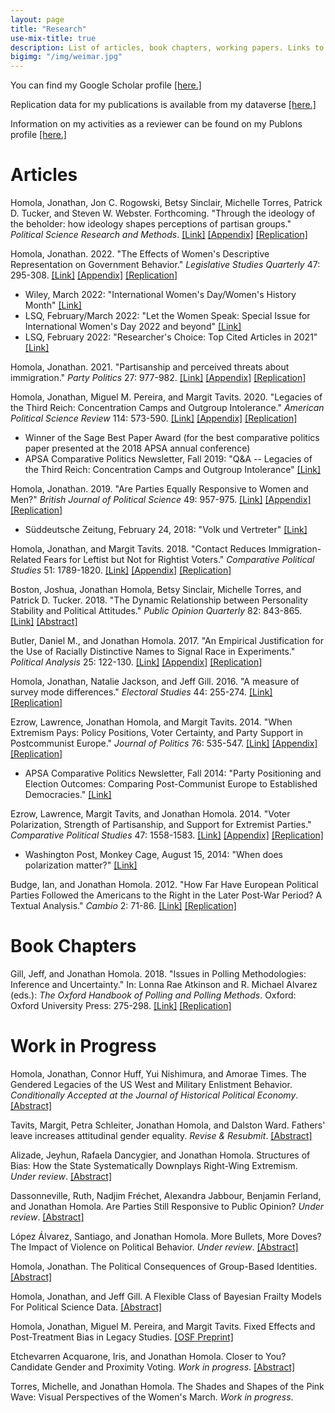 ```yaml
---
layout: page
title: "Research"
use-mix-title: true
description: List of articles, book chapters, working papers. Links to abstracts, Google Scholar, replication files, and Publons.
bigimg: "/img/weimar.jpg"
---
```

You can find my Google Scholar profile <a href="https://scholar.google.com/citations?user=aSE6nxMAAAAJ" target="_blank">[here.]</a>

Replication data for my publications is available from my dataverse <a href="https://dataverse.harvard.edu/dataverse/jhomola" target="_blank">[here.]</a>

Information on my activities as a reviewer can be found on my Publons profile <a href="https://publons.com/a/1249053/" target="_blank">[here.]</a>

# Articles

Homola, Jonathan, Jon C. Rogowski, Betsy Sinclair, Michelle Torres, Patrick D. Tucker, and Steven W. Webster. Forthcoming. "Through the ideology of the beholder: how ideology shapes perceptions of partisan groups." *Political Science Research and Methods*. [[Link]](https://doi.org/10.1017/psrm.2022.4 "Political Science Research and Methods") <a href="http://jhomola.com/files/HomolaEtAl_2022_PSRM_Ideology_Appendix.pdf" target="_blank">[Appendix]</a> [[Replication]](https://doi.org/10.7910/DVN/GB15Y5 "Replication Files")

Homola, Jonathan. 2022. "The Effects of Women's Descriptive Representation on Government Behavior." *Legislative Studies Quarterly* 47: 295-308. [[Link]](https://doi.org/10.1111/lsq.12330 "Legislative Studies Quarterly") <a href="http://jhomola.com/files/Homola_2021_LSQ_Pledges_Appendix.pdf" target="_blank">[Appendix]</a> [[Replication]](https://doi.org/10.7910/DVN/RLXMKD "Replication Files")
* Wiley, March 2022: "International Women's Day/Women's History Month" [[Link]](https://onlinelibrary.wiley.com/doi/toc/10.1002/(ISSN)9999-0012.intl-womens-day "Wiley: International Women's Day")
* LSQ, February/March 2022: "Let the Women Speak: Special Issue for International Women's Day 2022 and beyond" [[Link]](https://onlinelibrary.wiley.com/doi/toc/10.1002/(ISSN)1939-9162.gold-from-mercury "LSQ: Let the Women Speak")
* LSQ, February 2022: "Researcher's Choice: Top Cited Articles in 2021" [[Link]](https://onlinelibrary.wiley.com/doi/toc/10.1002/(ISSN)1939-9162.legislative-studies-quarterly "LSQ: Top Cited Articles in 2021")

Homola, Jonathan. 2021. "Partisanship and perceived threats about immigration." *Party Politics* 27: 977-982. [[Link]](https://doi.org/10.1177/1354068820918773 "Party Politics") <a href="http://jhomola.com/files/Homola_2020_PP_ImmigrationFrames_Appendix.pdf" target="_blank">[Appendix]</a> [[Replication]](https://doi.org/10.7910/DVN/L2JYUS "Replication Files")

Homola, Jonathan, Miguel M. Pereira, and Margit Tavits. 2020. "Legacies of the Third Reich: Concentration Camps and Outgroup Intolerance." *American Political Science Review* 114: 573-590. [[Link]](https://doi.org/10.1017/S0003055419000832) <a href="http://jhomola.com/files/HomolaPereiraTavits_2020_APSR_Legacies_Appendix.pdf" target="_blank">[Appendix]</a> [[Replication]](https://doi.org/10.7910/DVN/J0GBTX "Replication Files")
* Winner of the Sage Best Paper Award (for the best comparative politics paper presented at the 2018 APSA annual conference)
* APSA Comparative Politics Newsletter, Fall 2019: "Q&A -- Legacies of the Third Reich: Concentration Camps and Outgroup Intolerance" [[Link]](https://www.comparativepoliticsnewsletter.org/wp-content/uploads/2019/12/CP-Newsletter-Fall-19-CP-and-History.pdf "Comparative Politics Newsletter")

Homola, Jonathan. 2019. "Are Parties Equally Responsive to Women and Men?" *British Journal of Political Science* 49: 957-975. [[Link]](https://doi.org/10.1017/S0007123417000114 "British Journal of Political Science") <a href="http://jhomola.com/files/Homola_2017_BJPS_ResponsivenessWomenMen_Appendix.pdf" target="_blank">[Appendix]</a> [[Replication]](http://doi.org/10.7910/DVN/K1TVXL "Replication Files")
* Süddeutsche Zeitung, February 24, 2018: "Volk und Vertreter" [[Link]](https://projekte.sueddeutsche.de/artikel/politik/bundestag-diese-abgeordneten-fehlen-e291979/ "Washington Post/Monkey Cage")

Homola, Jonathan, and Margit Tavits. 2018. "Contact Reduces Immigration-Related Fears for Leftist but Not for Rightist Voters." *Comparative Political Studies* 51: 1789-1820. [[Link]](https://doi.org/10.1177/0010414017740590 "Comparative Political Studies") <a href="http://jhomola.com/files/HomolaTavits_2017_CPS_ContactThreats_Appendix.pdf" target="_blank">[Appendix]</a> [[Replication]](http://doi.org/10.7910/DVN/THNDTR "Replication Files")

Boston, Joshua, Jonathan Homola, Betsy Sinclair, Michelle Torres, and Patrick D. Tucker. 2018. "The Dynamic Relationship between Personality Stability and Political Attitudes." *Public Opinion Quarterly* 82: 843-865. [[Link]](https://doi.org/10.1093/poq/nfy001 "Public Opinion Quarterly") [[Abstract]](http://jhomola.com/abstracts#tipi)

Butler, Daniel M., and Jonathan Homola. 2017. "An Empirical Justification for the Use of Racially Distinctive Names to Signal Race in Experiments." *Political Analysis* 25: 122-130. [[Link]](https://doi.org/10.1017/pan.2016.15 "Political Analysis") <a href="http://jhomola.com/files/ButlerHomola_2017_PA_Excludability_Appendix.pdf" target="_blank">[Appendix]</a> [[Replication]](http://doi.org/10.7910/DVN/LUGBL1 "Replication Files")

Homola, Jonathan, Natalie Jackson, and Jeff Gill. 2016. "A measure of survey mode differences." *Electoral Studies* 44: 255-274. [[Link]](http://doi.org/10.1016/j.electstud.2016.06.010 "Electoral Studies") [[Replication]](http://doi.org/10.7910/DVN/BHEM8T "Replication Files")

Ezrow, Lawrence, Jonathan Homola, and Margit Tavits. 2014. "When Extremism Pays: Policy Positions, Voter Certainty, and Party Support in Postcommunist Europe." *Journal of Politics* 76: 535-547. [[Link]](http://doi.org/10.1017/S0022381613001461 "Journal of Politics") <a href="http://jhomola.com/files/EzrowHomolaTavits_2014_JOP_WhenExtremismPays_Appendix.pdf" target="_blank">[Appendix]</a> [[Replication]](http://doi.org/10.7910/DVN/ZSBLXF "Replication Files")
 * APSA Comparative Politics Newsletter, Fall 2014: "Party Positioning and Election Outcomes: Comparing Post-Communist Europe to Established Democracies." [[Link]](http://charlescrabtree.com/archived_newsletters/2014_fall.pdf "Comparative Politics Newsletter")

Ezrow, Lawrence, Margit Tavits, and Jonathan Homola. 2014. "Voter Polarization, Strength of Partisanship, and Support for Extremist Parties." *Comparative Political Studies* 47: 1558-1583. [[Link]](http://doi.org/10.1177/0010414013512605 "Comparative Political Studies") <a href="http://jhomola.com/files/EzrowTavitsHomola_2014_CPS_PolarizationExtremism_Appendix.pdf" target="_blank">[Appendix]</a> [[Replication]](http://doi.org/10.7910/DVN/MP5XXC "Replication Files")
 * Washington Post, Monkey Cage, August 15, 2014: "When does polarization matter?" [[Link]](http://www.washingtonpost.com/blogs/monkey-cage/wp/2014/08/15/when-does-polarization-matter/ "Washington Post/Monkey Cage")

Budge, Ian, and Jonathan Homola. 2012. "How Far Have European Political Parties Followed the Americans to the Right in the Later Post-War Period? A Textual Analysis." *Cambio* 2: 71-86. [[Link]](http://doi.org/10.13128/cambio-19435 "Cambio") [[Replication]](http://doi.org/10.7910/DVN/NZFAXI "Replication Files")

# Book Chapters

Gill, Jeff, and Jonathan Homola. 2018. "Issues in Polling Methodologies: Inference and Uncertainty." In: Lonna Rae Atkinson and R. Michael Alvarez (eds.): *The Oxford Handbook of Polling and Polling Methods*. Oxford: Oxford University Press: 275-298. [[Link]](http://doi.org/10.1093/oxfordhb/9780190213299.013.11 "OUP Handbooks") [[Replication]](http://doi.org/10.7910/DVN/X9NUOJ "Replication Files")

# Work in Progress

Homola, Jonathan, Connor Huff, Yui Nishimura, and Amorae Times. The Gendered Legacies of the US West and Military Enlistment Behavior. *Conditionally Accepted at the Journal of Historical Political Economy*. [[Abstract]](http://jhomola.com/abstracts#homola-jonathan-connor-huff-yui-nishimura-and-amorae-times-the-gendered-legacies-of-the-us-west-and-military-enlistment-behavior)

Tavits, Margit, Petra Schleiter, Jonathan Homola, and Dalston Ward. Fathers' leave increases attitudinal gender equality. *Revise & Resubmit*. [[Abstract]](http://jhomola.com/abstracts#tavits-margit-petra-schleiter-jonathan-homola-and-dalston-ward-fathers-leave-increases-attitudinal-gender-equality)

Alizade, Jeyhun, Rafaela Dancygier, and Jonathan Homola. Structures of Bias: How the State Systematically Downplays Right-Wing Extremism. *Under review*. [[Abstract]](http://jhomola.com/abstracts#alizade-jeyhun-rafaela-dancygier-and-jonathan-homola-structures-of-bias-how-the-state-systematically-downplays-right-wing-extremism)

Dassonneville, Ruth, Nadjim Fréchet, Alexandra Jabbour, Benjamin Ferland, and Jonathan Homola. Are Parties Still Responsive to Public Opinion? *Under review*. [[Abstract]](http://jhomola.com/abstracts#dassonneville-ruth-nadjim-fréchet-alexandra-jabbour-benjamin-ferland-and-jonathan-homola-are-parties-still-responsive-to-public-opinion)

López Álvarez, Santiago, and Jonathan Homola. More Bullets, More Doves? The Impact of Violence on Political Behavior. *Under review*. [[Abstract]](http://jhomola.com/abstracts#lópez-álvarez-santiago-and-jonathan-homola-more-bullets-more-doves-the-impact-of-violence-on-political-behavior)

Homola, Jonathan. The Political Consequences of Group-Based Identities. [[Abstract]](http://jhomola.com/abstracts#homola-jonathan-the-political-consequences-of-group-based-identities)

Homola, Jonathan, and Jeff Gill. A Flexible Class of Bayesian Frailty Models For Political Science Data. [[Abstract]](http://jhomola.com/abstracts#id="homola-jonathan-and-jeff-gill-a-flexible-class-of-bayesian-frailty-models-for-political-science-data")

Homola, Jonathan, Miguel M. Pereira, and Margit Tavits. Fixed Effects and Post-Treatment Bias in Legacy Studies. [[OSF Preprint]](https://osf.io/b945a/)

Etchevarren Acquarone, Iris, and Jonathan Homola. Closer to You? Candidate Gender and Proximity Voting. *Work in progress*. [[Abstract]](http://jhomola.com/abstracts#etchevarren-acquarone-iris-and-jonathan-homola-closer-to-you-candidate-gender-and-proximity-voting)

Torres, Michelle, and Jonathan Homola. The Shades and Shapes of the Pink Wave: Visual Perspectives of the Women's March. *Work in progress*.
